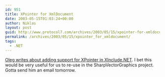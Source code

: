 ```yaml
---
id: 951
title: XPointer for XmlDocument
date: 2003-05-15T01:03:24+00:00
author: Niklas
layout: post
guid: http://www.protocol7.com/archives/2003/05/15/xpointer-for-xmldocument/
permalink: /archives/2003/05/15/xpointer_for_xmldocument/
tags:
  - .NET
---
```

<div class='microid-73e3c2d32a0ac002adbc0f192d799209defad245'>
  <p>
    <a href="http://www.tkachenko.com/blog/archives/000031.html">Oleg writes about adding support for XPointer in XInclude.NET</a>. I bet this would be very useful for us to re-use in the SharpVectorGraphics project. Gotta send him an email tomorrow.
  </p>
</div>